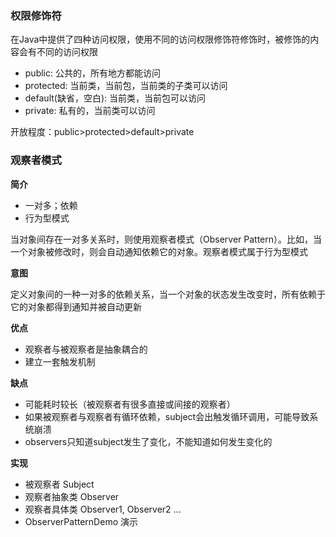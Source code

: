 ### 权限修饰符

在Java中提供了四种访问权限，使用不同的访问权限修饰符修饰时，被修饰的内容会有不同的访问权限

- public: 公共的，所有地方都能访问
- protected: 当前类，当前包，当前类的子类可以访问
- default(缺省，空白): 当前类，当前包可以访问
- private: 私有的，当前类可以访问

开放程度：public>protected>default>private



### 观察者模式

**简介**

- 一对多；依赖
- 行为型模式

当对象间存在一对多关系时，则使用观察者模式（Observer Pattern）。比如，当一个对象被修改时，则会自动通知依赖它的对象。观察者模式属于行为型模式

**意图**

定义对象间的一种一对多的依赖关系，当一个对象的状态发生改变时，所有依赖于它的对象都得到通知并被自动更新

**优点**

- 观察者与被观察者是抽象耦合的
- 建立一套触发机制

**缺点**

- 可能耗时较长（被观察者有很多直接或间接的观察者）
- 如果被观察者与观察者有循环依赖，subject会出触发循环调用，可能导致系统崩溃
- observers只知道subject发生了变化，不能知道如何发生变化的

**实现**

- 被观察者 Subject
- 观察者抽象类 Observer
- 观察者具体类 Observer1, Observer2 ...
- ObserverPatternDemo 演示